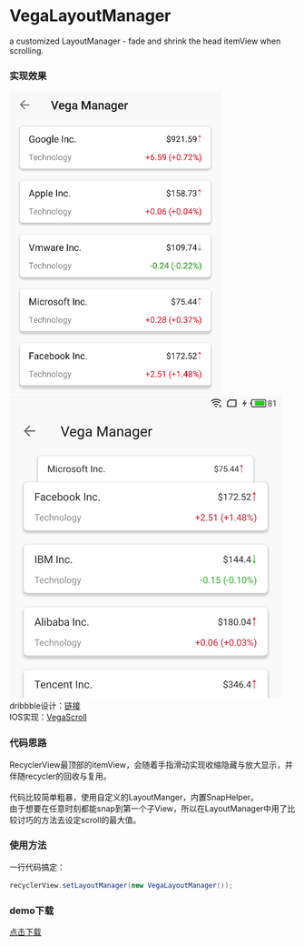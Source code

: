 # VegaLayoutManager
a customized LayoutManager - fade and shrink the head itemView when scrolling.

### 实现效果
<img src="capture.gif" width="373" height="532"/><img style width="2px" /><img src="capture2.png" width="480" height="532"/>
dribbble设计：[链接](https://dribbble.com/shots/3793079-iPhone-8-iOS-11)<br>
IOS实现：[VegaScroll](https://github.com/AppliKeySolutions/VegaScroll)

### 代码思路
RecyclerView最顶部的itemView，会随着手指滑动实现收缩隐藏与放大显示，并伴随recycler的回收与复用。<br><br>
代码比较简单粗暴，使用自定义的LayoutManger，内置SnapHelper。<br>
由于想要在任意时刻都能snap到第一个子View，所以在LayoutManager中用了比较讨巧的方法去设定scroll的最大值。

### 使用方法
一行代码搞定：
```java
recyclerView.setLayoutManager(new VegaLayoutManager());
```

### demo下载
[点击下载](https://github.com/xmuSistone/VegaLayoutManager/blob/master/app-debug.apk?raw=true)
